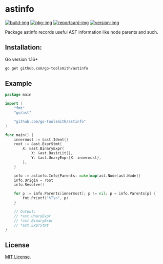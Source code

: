 # astinfo

[![build-img]][build-url]
[![pkg-img]][pkg-url]
[![reportcard-img]][reportcard-url]
[![version-img]][version-url]

Package astinfo records useful AST information like node parents and such.

## Installation:

Go version 1.16+

```bash
go get github.com/go-toolsmith/astinfo
```

## Example

```go
package main

import (
	"fmt"
	"go/ast"

	"github.com/go-toolsmith/astinfo"
)

func main() {
	innermost := &ast.Ident{}
	root := &ast.ExprStmt{
		X: &ast.BinaryExpr{
			X: &ast.BasicLit{},
			Y: &ast.UnaryExpr{X: innermost},
		},
	}

	info := astinfo.Info{Parents: make(map[ast.Node]ast.Node)}
	info.Origin = root
	info.Resolve()

	for p := info.Parents[innermost]; p != nil; p = info.Parents[p] {
		fmt.Printf("%T\n", p)
	}

	// Output:
	// *ast.UnaryExpr
	// *ast.BinaryExpr
	// *ast.ExprStmt
}
```

## License

[MIT License](LICENSE).

[build-img]: https://github.com/go-toolsmith/astinfo/workflows/build/badge.svg
[build-url]: https://github.com/go-toolsmith/astinfo/actions
[pkg-img]: https://pkg.go.dev/badge/go-toolsmith/astinfo
[pkg-url]: https://pkg.go.dev/github.com/go-toolsmith/astinfo
[reportcard-img]: https://goreportcard.com/badge/go-toolsmith/astinfo
[reportcard-url]: https://goreportcard.com/report/go-toolsmith/astinfo
[version-img]: https://img.shields.io/github/v/release/go-toolsmith/astinfo
[version-url]: https://github.com/go-toolsmith/astinfo/releases
